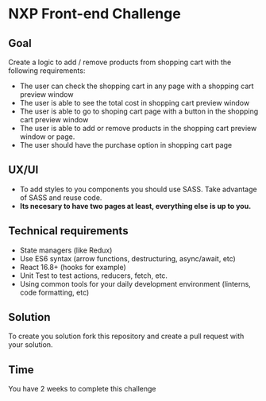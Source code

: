 # NXP Front-end Challenge

## Goal

Create a logic to add / remove products from shopping cart with the following requirements:

- The user can check the shopping cart in any page with a shopping cart preview window
- The user is able to see the total cost in shopping cart preview window
- The user is able to go to shoping cart page with a button in the shopping cart preview window
- The user is able to add or remove products in the shopping cart preview window or page.
- The user should have the purchase option in shopping cart page

## UX/UI

- To add styles to you components you should use SASS. Take advantage of SASS and reuse code.
- **Its necesary to have two pages at least, everything else is up to you.**

## Technical requirements
- State managers (like Redux)
- Use ES6 syntax (arrow functions, destructuring, async/await, etc)
- React 16.8+ (hooks for example)
- Unit Test to test actions, reducers, fetch, etc.
- Using common tools for your daily development environment (linterns, code formatting, etc)


## Solution

To create you solution fork this repository and create a pull request with your solution.

## Time

You have 2 weeks to complete this challenge

